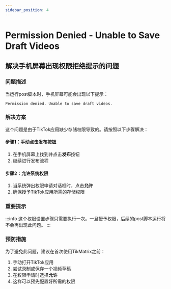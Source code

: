 ```yaml
---
sidebar_position: 4
---
```


# Permission Denied - Unable to Save Draft Videos

## 解决手机屏幕出现权限拒绝提示的问题

### 问题描述

当运行post脚本时，手机屏幕可能会出现以下提示：

```text
Permission denied. Unable to save draft videos.
```

### 解决方案

这个问题是由于TikTok应用缺少存储权限导致的。请按照以下步骤解决：

#### 步骤1：手动点击发布按钮

1. 在手机屏幕上找到并点击**发布**按钮
2. 继续进行发布流程

#### 步骤2：允许系统权限

1. 当系统弹出权限申请对话框时，点击**允许**
2. 确保授予TikTok应用所需的存储权限

### 重要提示

:::info
这个权限设置步骤只需要执行一次。一旦授予权限，后续的post脚本运行将不会再出现此问题。
:::

### 预防措施

为了避免此问题，建议在首次使用TikMatrix之前：

1. 手动打开TikTok应用
2. 尝试录制或保存一个视频草稿
3. 在权限申请时选择**允许**
4. 这样可以预先配置好所需的权限

